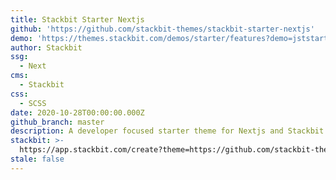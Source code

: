 ```yaml
---
title: Stackbit Starter Nextjs
github: 'https://github.com/stackbit-themes/stackbit-starter-nextjs'
demo: 'https://themes.stackbit.com/demos/starter/features?demo=jststarternextjs'
author: Stackbit
ssg:
  - Next
cms:
  - Stackbit
css:
  - SCSS
date: 2020-10-28T00:00:00.000Z
github_branch: master
description: A developer focused starter theme for Nextjs and Stackbit.
stackbit: >-
  https://app.stackbit.com/create?theme=https://github.com/stackbit-themes/stackbit-starter-jekyll&utm_source=jamstackthemes&utm_medium=referral&utm_campaign=custom_themes&utm_content=card
stale: false
---
```

